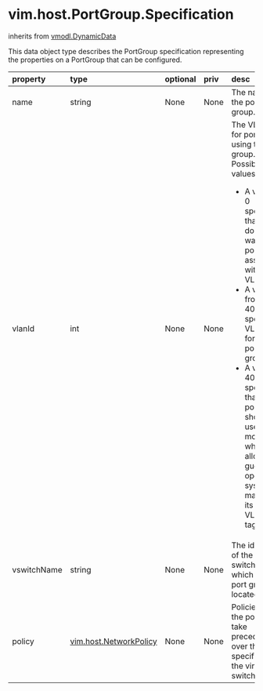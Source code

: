 vim.host.PortGroup.Specification
================================
inherits from [vmodl.DynamicData](docs/vmodl.DynamicData.md)


This data object type describes the PortGroup specification    representing the properties on a PortGroup that   can be configured.

| property | type | optional | priv | desc |
|:---------|:-----|:---------|:-----|:-----|
| name | string | None | None | The name of the port group. |
| vlanId | int | None | None | The VLAN ID for ports using this port group. Possible values:   <ul>   <li>A value of 0 specifies that you do not want the port group associated   with a VLAN.   <li>A value from 1 to 4094 specifies a VLAN ID for the port group.   <li>A value of 4095 specifies that the port group should use trunk mode,   which allows the guest operating system to manage its own VLAN tags. |
| vswitchName | string | None | None | The identifier of the virtual switch on which   this port group is located. |
| policy | [vim.host.NetworkPolicy](vim.host.NetworkPolicy.md "vim.host.NetworkPolicy") | None | None | Policies on the port group take precedence over the ones specified   on the virtual switch. |


